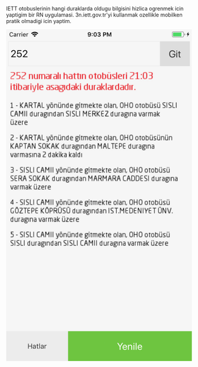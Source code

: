 IETT otobuslerinin hangi duraklarda oldugu bilgisini hizlica ogrenmek icin yaptigim bir RN uygulamasi. 3n.iett.gov.tr'yi kullanmak ozellikle mobilken pratik olmadigi icin yaptim.

<img src="./screenshot.jpg" width="614" alt="Screenshot">
